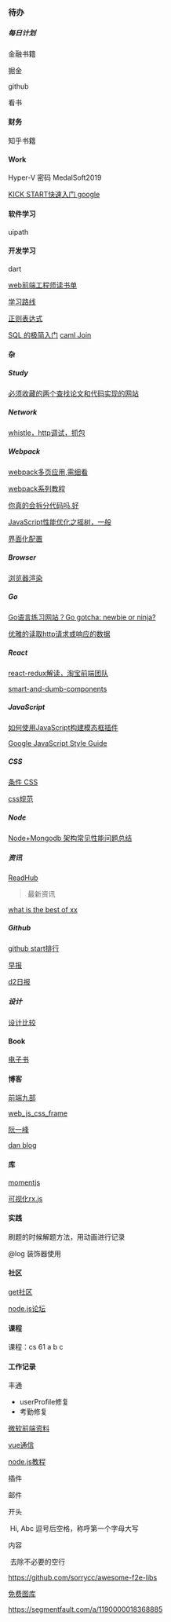 ###  待办

##### 每日计划

金融书籍

掘金

github

看书



#### 财务

知乎书籍



#### Work

Hyper-V  密码 MedalSoft2019

[KICK START快速入门 google](https://abser.top/blog/kickstart%E6%8C%87%E5%8D%97/)



#### 软件学习 

uipath



#### 开发学习

dart

[web前端工程师读书单](https://www.douban.com/doulist/2772859/)

[学习路线](https://blog.csdn.net/qq_32135281/article/details/87554088)

[正则表达式](http://www.cppblog.com/vczh/archive/2008/05/22/50763.html)

[SQL 的极简入门](https://segmentfault.com/a/1190000018179958)
[caml Join](https://www.cnblogs.com/jianyus/p/3761809.html)



#### 杂

##### Study

[必须收藏的两个查找论文和代码实现的网站](https://mp.weixin.qq.com/s/gP0aCO9R8uto7mqA5KrVNw)



##### Network

[whistle，http调试，抓包](https://zhuanlan.zhihu.com/p/47029559)



##### Webpack

[webpack多页应用,需细看](https://github.com/lvzhenbang/webpack-play)

[webpack系列教程](https://segmentfault.com/a/1190000017834557)

[你真的会拆分代码吗,好](https://mp.weixin.qq.com/s?__biz=MzUxMzcxMzE5Ng==&mid=2247490234&idx=1&sn=a57614db8d5570eb4cf71c39d376ab46&chksm=f951aff9ce2626ef928250381d1914629393d75d75bbb124da6a3370bef94820132b07d11c6b&mpshare=1&scene=23&srcid=01094hCOdOckeg4crRiHe5xz#rd)

[JavaScript性能优化之摇树，一般](http://mp.weixin.qq.com/s?__biz=MzUxMzcxMzE5Ng==&mid=2247490230&idx=1&sn=7c407256e1d144631ea143f593311153&chksm=f951aff5ce2626e3c362361ac5473dcc231ffee12c8e5e9e34fd5b9b664b2cce3122b517e992&mpshare=1&scene=23&srcid=0109fyVv66SYSRewfZ52NGZV#rd)

[界面化配置](https://webpack.jakoblind.no/	)



##### Browser

[浏览器渲染](https://segmentfault.com/a/1190000017881320)



##### Go

[Go语言练习网站？Go gotcha: newbie or ninja?](https://yourbasic.org/golang/gotcha/)

[优雅的读取http请求或响应的数据](https://blog.thinkeridea.com/201902/go/you_ya_de_du_qu_http_qing_qiu_huo_xiang_ying_de_shu_ju_2.html)



##### React

[react-redux解读，淘宝前端团队](http://taobaofed.org/blog/2016/08/18/react-redux-connect/)

[smart-and-dumb-components](https://medium.com/@dan_abramov/smart-and-dumb-components-7ca2f9a7c7d0)



##### JavaScript

[如何使用JavaScript构建模态框插件](https://www.w3cplus.com/javacript/building-your-own-javascript-modal-plugin.html)

[Google JavaScript Style Guide](https://google.github.io/styleguide/jsguide.html)



##### CSS

[条件 CSS](https://zhuanlan.zhihu.com/p/55795638)

[css规范](https://codeguide.bootcss.com/#html-syntax)



##### Node

[Node+Mongodb 架构常见性能问题总结](https://zhuanlan.zhihu.com/p/56010506)



##### 资讯

[ReadHub](https://readhub.cn/topics)

> 最新资讯



[what is the best of xx](https://www.slant.co/)



##### Github

[github start排行](http://githubrank.com/)

[早报](https://wubaiqing.github.io/zaobao/)

[d2日报](https://daily.fairyever.com/)



##### 设计

[设计比较](https://cantunsee.space/)



#### Book

[电子书](https://mp.weixin.qq.com/s/njSQK-ATpqR9cLMFsPjxhg)



#### 博客

[前端九部](https://www.yuque.com/fe9/basic)

[web_js_css_frame](https://github.com/yyman001/web_js_css_frame)

[阮一峰](http://www.ruanyifeng.com/blog/)

[dan blog](https://overreacted.io/)



#### 库

[momentjs](http://momentjs.com/)

[可视化rx.js](https://reactive.how/)



#### 实践

刷题的时候解题方法，用动画进行记录

@log  装饰器使用



#### 社区

[get社区](http://get.ftqq.com/528.card)

[node.js论坛](https://cnodejs.org/)



#### 课程

课程：cs 61 a b c




#### 工作记录

丰通

- userProfile修复
- 考勤修复

[微软前端资料](https://github.com/Microsoft/frontend-bootcamp)

[vue通信](https://segmentfault.com/a/1190000018241972)

[node.js教程](https://www.ibm.com/developerworks/cn/views/global/libraryview.jsp?sort_by=&show_abstract=true&show_all=&search_flag=&contentarea_by=%E6%89%80%E6%9C%89%E4%B8%93%E5%8C%BA&search_by=%E5%AD%A6%E4%B9%A0+Node.js%EF%BC%8C%E7%AC%AC&product_by=-1&topic_by=-1&type_by=%E6%89%80%E6%9C%89%E7%B1%BB%E5%88%AB&ibm-search=%E6%90%9C%E7%B4%A2)

插件



邮件

开头

​	Hi, Abc	逗号后空格，称呼第一个字母大写

内容

​	去除不必要的空行



https://github.com/sorrycc/awesome-f2e-libs

[免费图库](https://www.yuque.com/ruanyf/share/free-photos)

https://segmentfault.com/a/1190000018368885